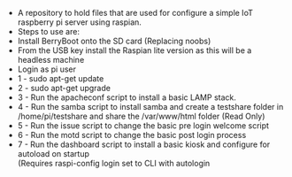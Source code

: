 <ul>
<li>A repository to hold files that are used for configure a simple IoT raspberry pi server using raspian.</li>
    <li>Steps to use are:</li>
    <li>Install BerryBoot onto the SD card (Replacing noobs)</li>
    <li>From the USB key install the Raspian lite version as this will be a headless machine</li>
    <li>Login as pi user</li>
    <li>1 - sudo  apt-get update </li>   
    <li>2 - sudo apt-get upgrade</li>
    <li>3 - Run the apacheconf script to install a basic LAMP stack.</li>
<li>4 - Run the samba script to install samba and create a testshare folder in /home/pi/testshare and share the /var/www/html folder 
    (Read Only) </li>
    <li>5 - Run the issue script to change the basic pre login welcome script </li>
    <li>6 - Run the motd script to change the basic post login process </li>
<li>7 - Run the dashboard script to install a basic kiosk and configure for autoload on startup </li>
   (Requires raspi-config login set to CLI with autologin
</ul>
